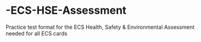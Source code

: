# -ECS-HSE-Assessment
Practice test format for the ECS Health, Safety &amp; Environmental Assessment needed for all ECS cards
